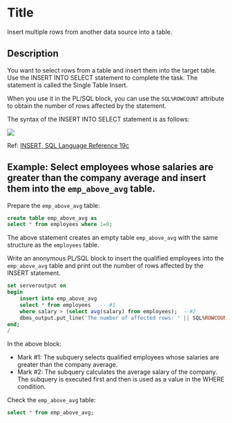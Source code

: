 # Title

Insert multiple rows from another data source into a table.

## Description

You want to select rows from a table and insert them into the target table. 
Use the INSERT INTO SELECT statement to complete the task.
The statement is called the Single Table Insert. 

When you use it in the PL/SQL block, you can use the `SQL%ROWCOUNT` attribute to obtain the number of rows affected by the statement.

The syntax of the INSERT INTO SELECT statement is as follows:

![](https://docs.oracle.com/en/database/oracle/oracle-database/19/sqlrf/img/single_table_insert.gif)

Ref: [INSERT, SQL Language Reference 19c](https://docs.oracle.com/en/database/oracle/oracle-database/19/sqlrf/INSERT.html)

## Example: Select employees whose salaries are greater than the company average and insert them into the `emp_above_avg` table.

Prepare the `emp_above_avg` table:

```sql
create table emp_above_avg as
select * from employees where 1=0;
```
The above statement creates an empty table `emp_above_avg` with the same structure as the `employees` table.


Write an anonymous PL/SQL block to insert the qualified employees into the `emp_above_avg` table and print out the number of rows affected by the INSERT statement.

```sql
set serveroutput on
begin
    insert into emp_above_avg
    select * from employees   -- #1
    where salary > (select avg(salary) from employees);  --#2
    dbms_output.put_line('The number of affected rows: ' || SQL%ROWCOUNT);
end;
/
```

In the above block:
- Mark #1: The subquery selects qualified employees whose salaries are greater than the company average.
- Mark #2: The subquery calculates the average salary of the company. The subquery is executed first and then is used as a value in the WHERE condition.

Check the `emp_above_avg` table:

```sql
select * from emp_above_avg;
```




  

  
